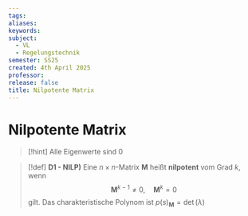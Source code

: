 ```yaml
---
tags: 
aliases: 
keywords: 
subject:
  - VL
  - Regelungstechnik
semester: SS25
created: 4th April 2025
professor: 
release: false
title: Nilpotente Matrix
---
```


# Nilpotente Matrix

> [!hint] Alle Eigenwerte sind $0$

> [!def] **D1 - NILP)** Eine $n\times n$-Matrix $\mathbf{M}$ heißt **nilpotent** vom Grad $k$, wenn
> $$\mathbf{M}^{k-1} \neq 0, \quad \mathbf{M}^{k} = 0 $$
> gilt. Das charakteristische Polynom ist $p(s)_{\mathbf{M}}=\det(\lambda)$